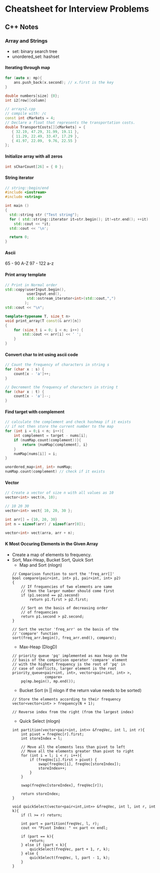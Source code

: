 # Cheatsheet for Interview Problems 

## C++ Notes

### Array and Strings 

- set: binary search tree
- unordered_set: hashset

#### Iterating through map
```c++
for (auto x: mp){
    ans.push_back(x.second); // x.first is the key
}
```

```c++
double numbers[size] {0};
int i2[row][column]

// arrays2.cpp
// compile with: /c
const int cMarkets = 4;
// Declare a float that represents the transportation costs.
double TransportCosts[][cMarkets] = {
   { 32.19, 47.29, 31.99, 19.11 },
   { 11.29, 22.49, 33.47, 17.29 },
   { 41.97, 22.09,  9.76, 22.55 }
};

```

#### Initialize array with all zeros
```c++
int sCharCount[26] = { 0 };
```

#### String iterator
```c++
// string::begin/end
#include <iostream>
#include <string>

int main ()
{
  std::string str ("Test string");
  for ( std::string::iterator it=str.begin(); it!=str.end(); ++it)
    std::cout << *it;
  std::cout << '\n';

  return 0;
}
```

#### Ascii
65 - 90 A-Z
97 - 122 a-z

#### Print array template
```c++
// Print in Normal order
std::copy(userInput.begin(),
          userInput.end(),
          std::ostream_iterator<int>(std::cout,",")
         );
std::cout << "\n";

template<typename T, size_t n>
void print_array(T const(& arr)[n])
{
    for (size_t i = 0; i < n; i++) {
        std::cout << arr[i] << ' ';
    }
}
```

#### Convert char to int using ascii code
```c++
// Count the frequency of characters in string s
for (char x : s) {
    count[x - 'a']++;
}

// Decrement the frequency of characters in string t
for (char x : t) {
    count[x - 'a']--;
}
```

#### Find target with complement
```c++
// calculate the complement and check hashmap if it exists
// if not then store the current number to the map 
for (int i = 0;i < n; i++){
	int complement = target - nums[i];
	if (numMap.count(complement))}{
		return {numMap[complement], i}
	}
	numMap[nums[i]] = i; 
}

unordered_map<int, int> numMap;
numMap.count(complement) // check if it exists
```

#### Vector
```c++
// Create a vector of size n with all values as 10 
vector<int> vect(n, 10);

// 10 20 30
vector<int> vect{ 10, 20, 30 };

int arr[] = {10, 20, 30}
int n = sizeof(arr) / sizeof(arr[0]);

vector<int> vect(arra, arr + n);
```

#### K Most Occuring Elements in the Given Array
- Create a map of elements to frequency.
- Sort, Max-Heap, Bucket Sort, Quick Sort
    - Map and Sort (nlogn)
    ```
    // Comparison function to sort the 'freq_arr[]'
    bool compare(pair<int, int> p1, pair<int, int> p2)
    {
        // If frequencies of two elements are same
        // then the larger number should come first
        if (p1.second == p2.second)
            return p1.first > p2.first;
     
        // Sort on the basis of decreasing order
        // of frequencies
        return p1.second > p2.second;
    }

    // Sort the vector 'freq_arr' on the basis of the
    // 'compare' function
    sort(freq_arr.begin(), freq_arr.end(), compare);
    ```
    - Max-Heap (DlogD)
    ```
    // priority queue 'pq' implemented as max heap on the
    // basis of the comparison operator 'compare' element
    // with the highest frequency is the root of 'pq' in
    // case of conflicts, larger element is the root
    priority_queue<pair<int, int>, vector<pair<int, int> >,
                   compare>
        pq(mp.begin(), mp.end());
    ```
    - Bucket Sort (n || nlogn if the return value needs to be sorted)
    ```
    // Store the elements according to their frequency
    vector<vector<int> > frequency(N + 1);

    // Reverse index from the right (from the largest index)
    ```
    - Quick Select (nlogn)
    ```
    int partition(vector<pair<int, int>> &freqVec, int l, int r){
        int pivot = freqVec[r].first; 
        int storeIndex = l; 
        
        // Move all the elements less than pivot to left 
        // Move all the elements greater than pivot to right
        for (int i = l; i < r; i++){
            if (freqVec[i].first > pivot) {
                swap(freqVec[i], freqVec[storeIndex]);
                storeIndex++;
            }
        }
        
        swap(freqVec[storeIndex], freqVec[r]);

        return storeIndex;
    }
    
    void quickSelect(vector<pair<int,int>> &freqVec, int l, int r, int k){
        if (l >= r) return;
        
        int part = partition(freqVec, l, r);
        cout << "Pivot Index: " << part << endl;

        if (part == k){
            return;
        } else if (part < k){
            quickSelect(freqVec, part + 1, r, k);
        } else {
            quickSelect(freqVec, l, part - 1, k);
        }
    }
    ```
